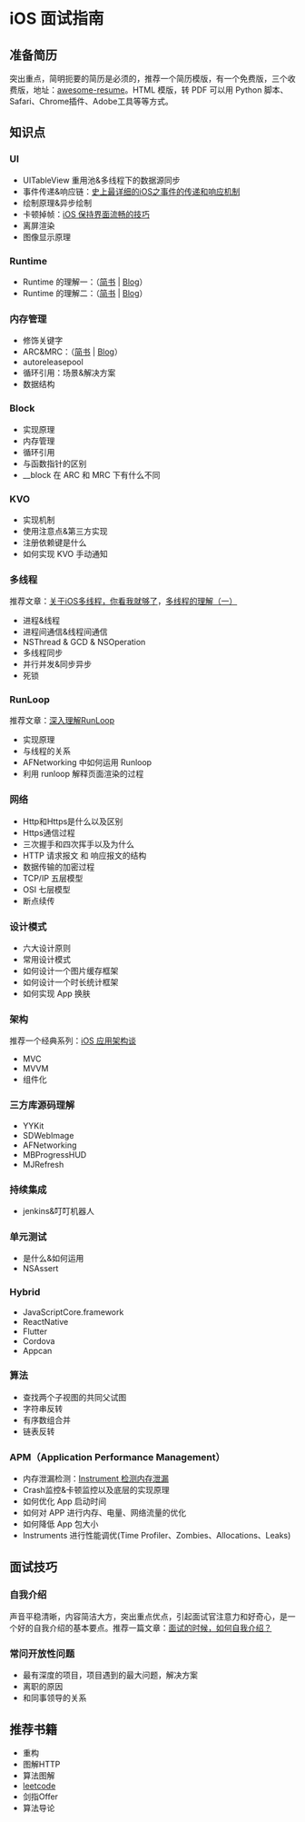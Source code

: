 # iOS 面试指南
## 准备简历
突出重点，简明扼要的简历是必须的，推荐一个简历模版，有一个免费版，三个收费版，地址：[awesome-resume](https://github.com/resumejob/awesome-resume)。HTML 模版，转 PDF 可以用 Python 脚本、Safari、Chrome插件、Adobe工具等等方式。

## 知识点
### UI
* UITableView 重用池&多线程下的数据源同步
* 事件传递&响应链：[史上最详细的iOS之事件的传递和响应机制](https://www.jianshu.com/p/2e074db792ba)
* 绘制原理&异步绘制
* 卡顿掉帧：[iOS 保持界面流畅的技巧](https://blog.ibireme.com/2015/11/12/smooth_user_interfaces_for_ios/)
* 离屏渲染
* 图像显示原理

### Runtime
* Runtime 的理解一：（[简书](https://www.jianshu.com/p/a23f0b30baf6) | [Blog](http://zynlo.xyz/2018/06/08/runtime的理解/)）
* Runtime 的理解二：（[简书](https://www.jianshu.com/p/5d87f3e32108) | [Blog](http://zynlo.xyz/2018/06/14/runtime的理解二/)）

### 内存管理
* 修饰关键字
* ARC&MRC：（[简书](https://www.jianshu.com/p/88bc29146363) | [Blog](http://zynlo.xyz/2018/06/27/内存管理的理解/)）
* autoreleasepool
* 循环引用：场景&解决方案
* 数据结构

### Block
* 实现原理
* 内存管理
* 循环引用
* 与函数指针的区别
* __block 在 ARC 和 MRC 下有什么不同

### KVO
* 实现机制
* 使用注意点&第三方实现
* 注册依赖键是什么
* 如何实现 KVO 手动通知

### 多线程
推荐文章：[关于iOS多线程，你看我就够了](https://www.jianshu.com/p/0b0d9b1f1f19)，[多线程的理解（一）](http://zynlo.xyz/2018/07/04/多线程的理解一/)
* 进程&线程
* 进程间通信&线程间通信
* NSThread & GCD & NSOperation
* 多线程同步
* 并行并发&同步异步
* 死锁

### RunLoop
推荐文章：[深入理解RunLoop](https://www.jianshu.com/p/0b0d9b1f1f19)
* 实现原理
* 与线程的关系
* AFNetworking 中如何运用 Runloop
* 利用 runloop 解释页面渲染的过程

### 网络
* Http和Https是什么以及区别
* Https通信过程
* 三次握手和四次挥手以及为什么
* HTTP 请求报文 和 响应报文的结构
* 数据传输的加密过程
* TCP/IP 五层模型
* OSI 七层模型
* 断点续传


### 设计模式
* 六大设计原则
* 常用设计模式
* 如何设计一个图片缓存框架
* 如何设计一个时长统计框架
* 如何实现 App 换肤

### 架构
推荐一个经典系列：[iOS 应用架构谈](https://casatwy.com/iosying-yong-jia-gou-tan-kai-pian.html)
* MVC
* MVVM
* 组件化

### 三方库源码理解
* YYKit
* SDWebImage
* AFNetworking
* MBProgressHUD
* MJRefresh

### 持续集成
* jenkins&叮叮机器人

### 单元测试
* 是什么&如何运用
* NSAssert

### Hybrid
* JavaScriptCore.framework
* ReactNative
* Flutter
* Cordova
* Appcan

### 算法
* 查找两个子视图的共同父试图
* 字符串反转
* 有序数组合并
* 链表反转

### APM（Application Performance Management）
* 内存泄漏检测：[Instrument 检测内存泄漏](http://zynlo.xyz/2018/06/27/Instrument检测内存泄漏/)
* Crash监控&卡顿监控以及底层的实现原理
* 如何优化 App 启动时间
* 如何对 APP 进行内存、电量、网络流量的优化
* 如何降低 App 包大小
* Instruments 进行性能调优(Time Profiler、Zombies、Allocations、Leaks)

## 面试技巧
### 自我介绍
声音平稳清晰，内容简洁大方，突出重点优点，引起面试官注意力和好奇心，是一个好的自我介绍的基本要点。推荐一篇文章：[面试的时候，如何自我介绍？](https://www.zhihu.com/question/19603341)

### 常问开放性问题
* 最有深度的项目，项目遇到的最大问题，解决方案
* 离职的原因
* 和同事领导的关系

## 推荐书籍
* 重构
* 图解HTTP
* 算法图解
* [leetcode](https://leetcode.com)
* 剑指Offer
* 算法导论





